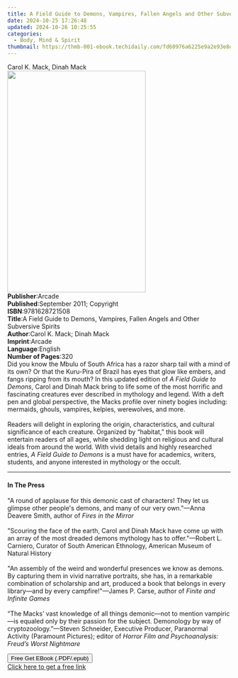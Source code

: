 ```yaml
---
title: A Field Guide to Demons, Vampires, Fallen Angels and Other Subversive Spirits | Free Book
date: 2024-10-25 17:26:48
updated: 2024-10-26 10:25:55
categories:
  - Body, Mind & Spirit
thumbnail: https://thmb-001-ebook.techidaily.com/fd60976a6225e9a2e93e8d3c52ca414f69adc7671881d640dba485ab37a3330e.jpg
---
```

<main id="book-container">
  <div class="flex flex-col">
    <div class="book-brief flex-1 py-6 px-4 sm:p-6 md:py-10 md:px-8">
      <!-- brief-->
      <div class="book-brief-main">Carol K. Mack, Dinah Mack</div>
    </div>
    <div
      class="book-meta-info flex-1 grid gap-4 col-start-1 col-end-3 row-start-1 sm:mb-6 sm:grid-cols-4 lg:gap-6 lg:col-start-2 lg:row-end-6 lg:row-span-6 lg:mb-0"
    >
      <div
        class="book-meta-info-left place-content-center mt-4 p-4 text-sm leading-6 col-start-2 col-span-2 dark:text-slate-400"
      >
        <img
          class="w-full h-500 object-cover rounded-lg sm:h-255 sm:col-span-2 lg:col-span-full"
          src="https://img-001-ebook.techidaily.com/a64e15ac30c792a1bbb1af5854e8820d3465abad604562381c55290e026bc683.jpg"
          alt=""
          width="312"
          height="500"
        />
      </div>
      <div
        class="book-meta-info-right mt-2 col-start-1 row-start-2 col-span-3 self-center"
      >
        <!-- meta data  -->
        <div class="flex flex-col px-4 md:px-8">
          <div class="flex-1">
            <strong>Publisher</strong>:<span class="px-2">Arcade</span>
          </div>
          <div class="flex-1">
            <strong>Published</strong>:<span class="px-2"
              >September 2011; Copyright</span
            >
          </div>
          <div class="flex-1">
            <strong>ISBN</strong>:<span class="px-2">9781628721508</span>
          </div>
          <div class="flex-1">
            <strong>Title</strong>:<span class="px-2"
              >A Field Guide to Demons, Vampires, Fallen Angels and Other
              Subversive Spirits</span
            >
          </div>
          <div class="flex-1">
            <strong>Author</strong>:<span class="px-2"
              >Carol K. Mack; Dinah Mack</span
            >
          </div>
          <div class="flex-1">
            <strong>Imprint</strong>:<span class="px-2">Arcade</span>
          </div>
          <div class="flex-1">
            <strong>Language</strong>:<span class="px-2">English</span>
          </div>
          <div class="flex-1">
            <strong>Number of Pages</strong>:<span class="px-2">320</span>
          </div>
        </div>
      </div>
    </div>
    <div class="book-description flex-1 py-6 px-4 sm:p-6 md:py-10 md:px-8">
      <div class="book-description-main">
        <div accordion-content="" id="description">
          Did you know the Mbulu of South Africa has a razor sharp tail with a
          mind of its own? Or that the Kuru-Pira of Brazil has eyes that glow
          like embers, and fangs ripping from its mouth? In this updated edition
          of <i>A Field Guide to Demons</i>, Carol and Dinah Mack bring to life
          some of the most horrific and fascinating creatures ever described in
          mythology and legend. With a deft pen and global perspective, the
          Macks profile over ninety bogies including: mermaids, ghouls,
          vampires, kelpies, werewolves, and more.<br /><br />Readers will
          delight in exploring the origin, characteristics, and cultural
          significance of each creature. Organized by “habitat,” this book will
          entertain readers of all ages, while shedding light on religious and
          cultural ideals from around the world. With vivid details and highly
          researched entries, <i>A Field Guide to Demons</i> is a must have for
          academics, writers, students, and anyone interested in mythology or
          the occult.
        </div>
      </div>
    </div>
    <div class="book-excerpts flex-1 py-6 px-4 sm:p-6 md:py-10 md:px-8">
      <!-- excerpts-->
      <div class="book-excerpts-main">
        <hr />
        <h4 class="placeholder placeholder-heading">
          <span>In The Press</span>
        </h4>
        <p>
          "A round of applause for this demonic cast of characters! They let us
          glimpse other people's demons, and many of our very own."—Anna Deavere
          Smith, author of&nbsp;<i>Fires in the Mirror</i><br /><br />
          "Scouring the face of the earth, Carol and Dinah Mack have come up
          with an array of the most dreaded demons mythology has to
          offer."—Robert L. Carniero, Curator of South American Ethnology,
          American Museum of Natural History<br /><br />
          "An assembly of the weird and wonderful presences we know as demons.
          By capturing them in vivid narrative portraits, she has, in a
          remarkable combination of scholarship and art, produced a book that
          belongs in every library—and by every campfire!"—James P. Carse,
          author of <i>Finite and Infinite Games</i><br /><br />
          “The Macks’ vast knowledge of all things demonic—not to mention
          vampiric—is equaled only by their passion for the subject. Demonology
          by way of cryptozoology.”—Steven Schneider, Executive Producer,
          Paranormal Activity (Paramount Pictures); editor of
          <i>Horror Film and Psychoanalysis: Freud’s Worst Nightmare</i><br />
        </p>
      </div>
    </div>
    <div
      class="book-about-author flex-1 py-6 px-4 sm:p-6 md:py-10 md:px-8"
    ></div>
    <div class="book-free-get flex-1 py-6 px-4 sm:p-6 md:py-10 md:px-8">
      <button
        id="btn-free-get"
        class="bg-blue-500 hover:bg-blue-700 text-white font-bold py-2 px-4 rounded"
      >
        Free Get EBook (.PDF/.epub)
      </button>
      <div id="countdown-display" class="px-2 text-lg mt-2"></div>
      <a
        id="free-link"
        class="hidden bg-blue-500 hover:bg-blue-700 text-white font-bold py-2 px-4 rounded"
        href="https://www.ebooks.com/en-us/book/209577127/a-field-guide-to-demons-vampires-fallen-angels-and-other-subversive-spirits/carol-k-mack/"
        target="_blank"
        >Click here to get a free link</a
      >
    </div>
    <script>
      let countdownTime = 0;
      let countdownInterval = null;
      document
        .getElementById('btn-free-get')
        .addEventListener('click', startCountdown);
      function startCountdown() {
        countdownTime = new Date().getTime() + 60000 * 3;
        countdownInterval = setInterval(updateCountdown, 1000);
        document.getElementById('btn-free-get').disabled = true;
        document
          .getElementById('btn-free-get')
          .classList.add('bg-gray-500', 'cursor-not-allowed');
      }
      function updateCountdown() {
        let currentTime = new Date().getTime();
        let timeLeft = countdownTime - currentTime;
        let secondsLeft = Math.floor(timeLeft / 1000);
        document.getElementById('countdown-display').innerHTML =
          `Remaining time: ${secondsLeft} seconds.`;
        if (secondsLeft <= 0) {
          clearInterval(countdownInterval);
          document.getElementById('btn-free-get').classList.add('hidden');
          document.getElementById('free-link').classList.remove('hidden');
          document.getElementById('countdown-display').innerHTML = '';
        }
      }
    </script>
  </div>
</main>
